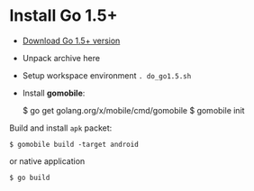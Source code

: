 Install Go 1.5+
===============

  * [Download Go 1.5+ version](https://golang.org/dl/)
  * Unpack archive here
  * Setup workspace environment ``. do_go1.5.sh``
  * Install **gomobile**:

    $ go get golang.org/x/mobile/cmd/gomobile
    $ gomobile init

Build and install ``apk`` packet:

    $ gomobile build -target android

or native application

    $ go build


